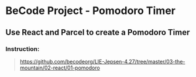 # BeCode Project - Pomodoro Timer 

## Use React and Parcel to create a Pomodoro Timer

### Instruction: 

> https://github.com/becodeorg/LIE-Jepsen-4.27/tree/master/03-the-mountain/02-react/01-pomodoro

